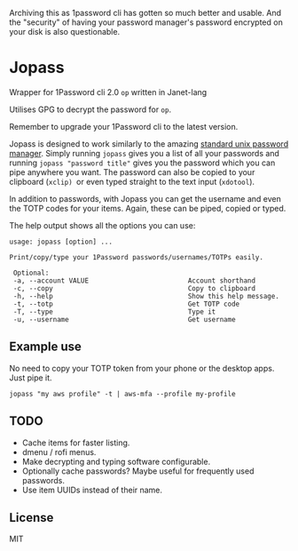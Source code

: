 Archiving this as 1password cli has gotten so much better and usable. And the "security" of having your password manager's password encrypted on your disk is also questionable.

# Jopass
Wrapper for 1Password cli 2.0 `op` written in Janet-lang

Utilises GPG to decrypt the password for `op`.

Remember to upgrade your 1Password cli to the latest version.


Jopass is designed to work similarly to the amazing [standard unix password manager](https://www.passwordstore.org/). Simply running `jopass` gives you a list of all your passwords and running `jopass "password title"` gives you the password which you can pipe anywhere you want. The password can also be copied to your clipboard (`xclip) `or even typed straight to the text input (`xdotool`).

In addition to passwords, with Jopass you can get the username and even the TOTP codes for your items. Again, these can be piped, copied or typed.

The help output shows all the options you can use:

```
usage: jopass [option] ...

Print/copy/type your 1Password passwords/usernames/TOTPs easily.

 Optional:
 -a, --account VALUE                         Account shorthand
 -c, --copy                                  Copy to clipboard
 -h, --help                                  Show this help message.
 -t, --totp                                  Get TOTP code
 -T, --type                                  Type it
 -u, --username                              Get username
```

## Example use

No need to copy your TOTP token from your phone or the desktop apps. Just pipe it.

`jopass "my aws profile" -t | aws-mfa --profile my-profile`


## TODO
- Cache items for faster listing.
- dmenu / rofi menus.
- Make decrypting and typing software configurable.
- Optionally cache passwords? Maybe useful for frequently used passwords.
- Use item UUIDs instead of their name.


## License

MIT
